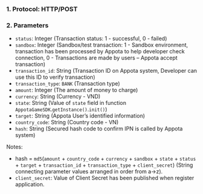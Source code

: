 ### 1. Protocol: HTTP/POST
### 2. Parameters
* `status`: Integer (Transaction status: 1 - successful, 0 - failed)
* `sandbox`: Integer (Sandbox/test transaction: 1 - Sandbox environment, transaction has been processed by Appota to help developer check connection, 0 - Transactions are made by users – Appota accept transaction)
* `transaction_id`: String (Transaction ID on Appota system, Developer can use this ID to verify transaction)
* `transaction_type`: `BANK` (Transaction type) 
* `amount`: Integer (The amount of money to charge)
* `currency`: String (Currency - VND)
* `state`: String (Value of `state` field in function `AppotaGameSDK`.`getInstance()`.`init()`)
* `target`: String (Appota User’s identified information)
* `country_code`: String (Country code - VN)
* `hash`: String (Secured hash code to confirm IPN is called by Appota system)


Notes: 
* hash = `md5`(`amount` + `country_code` + `currency` + `sandbox` + `state` + `status` + `target` + `transaction_id` + `transaction_type` + `client_secret`)
(String connecting parameter values arranged in order from a->z).
* `client_secret`: Value of Client Secret has been published when register application.